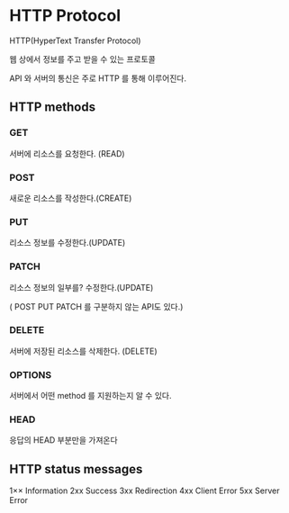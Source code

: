 # HTTP Protocol

HTTP(HyperText Transfer Protocol)

웹 상에서 정보를 주고 받을 수 있는 프로토콜

API 와  서버의 통신은 주로 HTTP 를 통해 이루어진다.



## HTTP methods

### GET
서버에 리소스를 요청한다. (READ)

### POST
새로운 리소스를 작성한다.(CREATE)

### PUT
리소스 정보를 수정한다.(UPDATE)

### PATCH
리소스 정보의 일부를? 수정한다.(UPDATE)

( POST PUT PATCH 를 구분하지 않는 API도 있다.)

### DELETE
서버에 저장된 리소스를 삭제한다. (DELETE)

### OPTIONS
서버에서 어떤 method 를 지원하는지 알 수 있다.


### HEAD
응답의 HEAD 부분만을 가져온다



##  HTTP status messages

1×× Information
2xx Success
3xx Redirection
4xx Client Error
5xx Server Error

